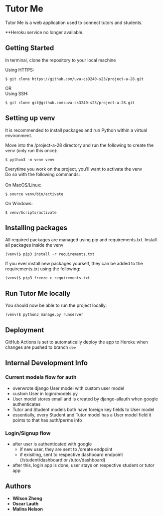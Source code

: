 # Tutor Me

Tutor Me is a web application used to connect tutors and students.

**Heroku service no longer available.

## Getting Started

In terminal, clone the repository to your local machine

Using HTTPS:
```
$ git clone https://github.com/uva-cs3240-s23/project-a-28.git
```
OR\
Using SSH:
```
$ git clone git@github.com:uva-cs3240-s23/project-a-28.git
```
## Setting up venv

It is recommended to install packages and run Python within a virtual environment.

Move into the /project-a-28 directory and run the following to create the venv (only run this once):
```
$ python3 -m venv venv
```
Everytime you work on the project, you'll want to activate the venv\
Do so with the following commands:\
\
On MacOS/Linux:
```
$ source venv/bin/activate
```
On Windows:
```
$ venv/Scripts/activate
```
## Installing packages

All required packages are managed using pip and requirements.txt.
Install all packages inside the venv
```
(venv)$ pip3 install -r requirements.txt
```
If you ever install new packages yourself, they can be added to the requirements.txt using the following:
```
(venv)$ pip3 freeze > requirements.txt
```

## Run Tutor Me locally
You should now be able to run the project locally:

```
(venv)$ python3 manage.py runserver
```

## Deployment
GitHub Actions is set to automatically deploy the app to Heroku when changes are pushed to branch ```dev```

## Internal Development Info

 ### Current models flow for auth
 - overwrote django User model with custom user model
 - custom User in login/models.py
 - User model stores email and is created by django-allauth when google authenticates
 - Tutor and Student models both have foreign key fields to User model
 - essentially, every Student and Tutor model has a User model field it points to that has auth/perms info

 ### Login/Signup flow
 - after user is authenticated with google
    - if new user, they are sent to /create endpoint
    - if exisiting, sent to respective dashboard endpoint (/student/dashboard or /tutor/dashboard)
- after this, login app is done, user stays on respective student or tutor app

## Authors

* **Wilson Zheng**
* **Oscar Lauth**
* **Malina Nelson**
